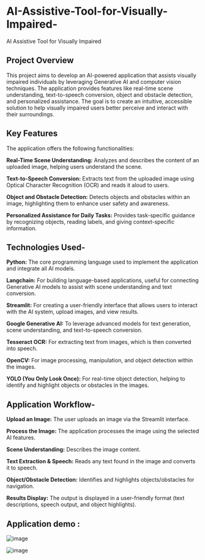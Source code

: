 # AI-Assistive-Tool-for-Visually-Impaired-
 AI Assistive Tool for Visually Impaired 

## Project Overview
This project aims to develop an AI-powered application that assists visually impaired individuals by leveraging Generative AI and computer vision techniques. The application provides features like real-time scene understanding, text-to-speech conversion, object and obstacle detection, and personalized assistance. The goal is to create an intuitive, accessible solution to help visually impaired users better perceive and interact with their surroundings.

## Key Features
The application offers the following functionalities:

**Real-Time Scene Understanding:** Analyzes and describes the content of an uploaded image, helping users understand the scene.

**Text-to-Speech Conversion:** Extracts text from the uploaded image using Optical Character Recognition (OCR) and reads it aloud to users.

**Object and Obstacle Detection:** Detects objects and obstacles within an image, highlighting them to enhance user safety and awareness.

**Personalized Assistance for Daily Tasks:** Provides task-specific guidance by recognizing objects, reading labels, and giving context-specific information.

## Technologies Used-

**Python:** The core programming language used to implement the application and integrate all AI models.

**Langchain:** For building language-based applications, useful for connecting Generative AI models to assist with scene understanding and text conversion.

**Streamlit:** For creating a user-friendly interface that allows users to interact with the AI system, upload images, and view results.

**Google Generative AI:** To leverage advanced models for text generation, scene understanding, and text-to-speech conversion.

**Tesseract OCR:** For extracting text from images, which is then converted into speech.

**OpenCV:** For image processing, manipulation, and object detection within the images.

**YOLO (You Only Look Once):** For real-time object detection, helping to identify and highlight objects or obstacles in the images.


## Application Workflow-
**Upload an Image:** The user uploads an image via the Streamlit interface.

**Process the Image:** The application processes the image using the selected AI features.

**Scene Understanding:** Describes the image content.

**Text Extraction & Speech:** Reads any text found in the image and converts it to speech.

**Object/Obstacle Detection:** Identifies and highlights objects/obstacles for navigation.

**Results Display:** The output is displayed in a user-friendly format (text descriptions, speech output, and object highlights).


## Application demo : 

![image](https://github.com/user-attachments/assets/8429376f-da62-4dbd-be8c-a582c6bd8a8c)


![image](https://github.com/user-attachments/assets/eb05bad1-40f7-42f8-8c82-dbdf57c1c225)


